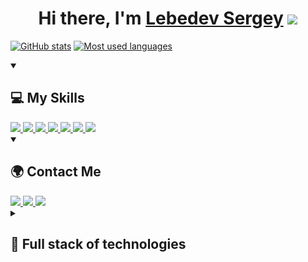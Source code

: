 <h1 align="center">Hi there, I'm <a href="https://github.com/LebedevSergeyVach" target="_blank">Lebedev Sergey</a> 
<img src="https://github.com/blackcater/blackcater/raw/main/images/Hi.gif" height="32"/></h1>

[![GitHub stats](https://github-readme-stats.vercel.app/api?theme=tokyonight&username=LebedevSergeyVach&show_icons=true&count_private=true&hide_&title_color=8A2BE2&text_color=007FFF&icon_color=8A2BE2&bg_color=00000000)](https://github.com/LebedevSergeyVach)
[![Most used languages](https://github-readme-stats.vercel.app/api/top-langs/?theme=tokyonight&username=LebedevSergeyVach&layout=donut&title&hide_title=true&color=8A2BE2&text_color=007FFF&icon_color=8A2BE2&bg_color=00000000)](https://github.com/anuraghazra/github-readme-stats)

<details open="open">
    <summary><h2>💻 My Skills</h2></summary>
    <a href="https://www.microsoft.com">
        <img src="https://img.shields.io/badge/Windows-0078D6?style=for-the-badge&logo=windows11&logoColor=white" />
    </a>
    <a href="https://manjaro.org/">
        <img src="https://img.shields.io/badge/manjaro-35BF5C?style=for-the-badge&logo=manjaro&logoColor=white" />
    </a>
    <a href="https://kotlinlang.org/">
        <img src="https://img.shields.io/badge/-Kotlin-7F52FF?style=for-the-badge&logo=kotlin&logoColor=white" />
    </a>
    <a href="https://java.com">
        <img src="https://img.shields.io/badge/-Java-ED760E?style=for-the-badge&logo=Java&logoColor=white"/>
    </a>
    <a href="https://www.android.com/">
        <img src="https://img.shields.io/badge/-Android-3DDC84?style=for-the-badge&logo=Android&logoColor=white" />
    </a>
    <a href="https://en.wikipedia.org/wiki/C_(programming_language)">
        <img src="https://img.shields.io/badge/-C-394aab?style=for-the-badge&logo=c&logoColor=white" />
    </a>
    <a href="https://python.org/">
        <img src="https://img.shields.io/badge/-Python-242938?style=for-the-badge&logo=Python&logoColor=blue" />
    </a>
</details>

<details open="open">
    <summary><h2>🌍 Contact Me</h2></summary>
    <a href="https://t.me/LebedevSergeyVach">
        <img src="https://img.shields.io/badge/Telegram-2CA5E0?style=for-the-badge&logo=telegram&logoColor=white" />
    </a>
    <a href="https://vk.com/p1zdeeeec">
        <img src="https://img.shields.io/badge/ВКонтакте-%232E87FB.svg?&style=for-the-badge&logo=vk&logoColor=white" />
    </a>
    <a href="https://discordapp.com/users/784611652577263636">
        <img src="https://img.shields.io/badge/-Discord-747EF7?style=for-the-badge&logo=Discord&logoColor=white" />
    </a>
</details>

<details close="close">
    <summary><h2>🚀 Full stack of technologies</h2></summary>
    <div align="left">
        <strong>Operating system: </strong>
            <img src="https://skillicons.dev/icons?i=windows,debian&perline=10" />
    </div>
        <img vspace="1" />
    <div align="left">
        <strong>Program languages: </strong>
            <img src="https://skillicons.dev/icons?i=kotlin,java,gradle,c,python&perline=10" />
            <img src="https://cdn.jsdelivr.net/gh/devicons/devicon/icons/poetry/poetry-original.svg" height="46" alt="poetry logo" />
    </div>
        <img vspace="1" />
    <div align="left">
        <strong>Framework/library: </strong>
            <img src="https://skillicons.dev/icons?i=django,bootstrap,rxjava&perline=10" />
            <img src="https://uploads-ssl.webflow.com/60996f3af06ca2ff488a7bfb/60a269bf446a85794a4d3b6b_Retrofit.jpg" height="45" alt="Retrofit logo" hspace="2" />
            <img src="https://s3.amazonaws.com/playstore/images/60bb08c2fc6d0bddb91e0e3553dcdb48" height="52" alt="Glide logo" />
            <img src="https://play-lh.googleusercontent.com/znREMBB1Oc7taxdlDElvWhLD1KSHhEwD5c6KM7bg0Xlu0p8Yad1h38RFMHM8zsANMEk" height="45" alt="LibGDX logo" hspace="2" />
            <img src="https://raw.githubusercontent.com/Faltenreich/SkeletonLayout/refs/heads/develop/images/android.png" height="46" alt="SkeletonLayout logo" hspace="2" />
            <img src="https://services.google.com/fh/files/emails/android_dev_newsletter_feb_image3.png" height="46" alt="AndroidX Jetpack logo" hspace="2" />
    </div>
        <img vspace="1" />
    <div align="left">
        <strong>Version control system: </strong>
            <img src="https://skillicons.dev/icons?i=git,github&perline=10" />
    </div>
        <img vspace="1" />
    <div align="left">
        <strong>IDE : </strong>
            <img src="https://skillicons.dev/icons?i=vscode,pycharm,idea,androidstudio,figma,postman&perline=10" />
    </div>
        <img vspace="1" />
    <div align="left">
        <strong>Terminal: </strong>
            <img src="https://skillicons.dev/icons?i=bash&perline=10" />
            <img src="https://cdn.jsdelivr.net/gh/devicons/devicon/icons/ssh/ssh-original-wordmark.svg" height="46" alt="ssh logo"  />
    </div>
</details>

